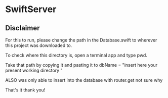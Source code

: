 # SwiftServer

## Disclaimer
For this to run, please change the path in the Database.swift to wherever this project was downloaded to.

To check where this directory is, open a terminal app and type pwd.

Take that path by copying it and pasting it to dbName = "insert here your present working directory "

ALSO was only able to insert into the database with router.get not sure why

That's it thank you!
